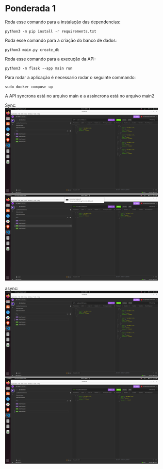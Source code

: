 # Ponderada 1

Roda esse comando para a instalação das dependencias:

```
python3 -m pip install -r requirements.txt
```

Roda esse comando para a criação do banco de dados:

```
python3 main.py create_db
```

Roda esse comando para a execução da API:
```
python3 -m flask --app main run
```

Para rodar a aplicação é necessario rodar o seguinte commando:

```
sudo docker compose up
```
A API syncrona está no arquivo main e a assíncrona está no arquivo main2

Sync:
![sync](./img/sync.png)
![sync post](./img/sync-post.png)

async:
![async](./img/async.png)
![async post](./img/async-post.png)
